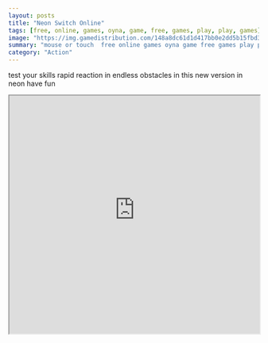 ```yaml
---
layout: posts
title: "Neon Switch Online"
tags: [free, online, games, oyna, game, free, games, play, play, games]
image: "https://img.gamedistribution.com/148a8dc61d1d417bb0e2dd5b15fbd36d.jpg"
summary: "mouse or touch  free online games oyna game free games play play games"
category: "Action"
---
```


test your skills rapid reaction in endless obstacles in this new version in neon have fun

<iframe width="100%" height="480px;" src="https://html5.gamedistribution.com/148a8dc61d1d417bb0e2dd5b15fbd36d/"></iframe>